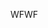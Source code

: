<span data-ttu-id="37497-101">WF</span><span class="sxs-lookup"><span data-stu-id="37497-101">WF</span></span>
